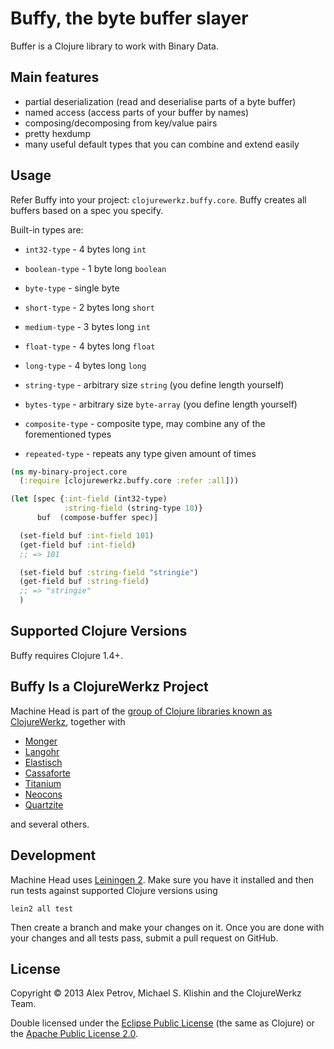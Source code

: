 # Buffy, the byte buffer slayer

Buffer is a Clojure library to work with Binary Data.

## Main features

  * partial deserialization (read and deserialise parts of a byte buffer)
  * named access (access parts of your buffer by names)
  * composing/decomposing from key/value pairs
  * pretty hexdump
  * many useful default types that you can combine and extend easily

## Usage

Refer Buffy into your project: `clojurewerkz.buffy.core`.
Buffy creates all buffers based on a spec you specify.

Built-in types are:

  * `int32-type` - 4 bytes long `int`
  * `boolean-type` - 1 byte long `boolean`
  * `byte-type` - single byte
  * `short-type` - 2 bytes long `short`
  * `medium-type` - 3 bytes long `int`
  * `float-type` - 4 bytes long `float`
  * `long-type` - 4 bytes long `long`
  * `string-type` - arbitrary size `string` (you define length yourself)
  * `bytes-type` - arbitrary size `byte-array` (you define length yourself)

  * `composite-type` - composite type, may combine any of the forementioned types
  * `repeated-type` - repeats any type given amount of times

```clj
(ns my-binary-project.core
  (:require [clojurewerkz.buffy.core :refer :all]))

(let [spec {:int-field (int32-type)
            :string-field (string-type 10)}
      buf  (compose-buffer spec)]

  (set-field buf :int-field 101)
  (get-field buf :int-field)
  ;; => 101

  (set-field buf :string-field "stringie")
  (get-field buf :string-field)
  ;; => "stringie"
  )
```

## Supported Clojure Versions

Buffy requires Clojure 1.4+.

## Buffy Is a ClojureWerkz Project

Machine Head is part of the [group of Clojure libraries known as ClojureWerkz](http://clojurewerkz.org), together with

 * [Monger](http://clojuremongodb.info)
 * [Langohr](http://clojurerabbitmq.info)
 * [Elastisch](http://clojureelasticsearch.info)
 * [Cassaforte](http://clojurecassandra.info)
 * [Titanium](http://titanium.clojurewerkz.org)
 * [Neocons](http://clojureneo4j.info)
 * [Quartzite](http://clojurequartz.info)

and several others.


## Development

Machine Head uses [Leiningen 2](http://leiningen.org). Make sure you
have it installed and then run tests against supported Clojure
versions using

    lein2 all test

Then create a branch and make your changes on it. Once you are done
with your changes and all tests pass, submit a pull request on GitHub.



## License

Copyright © 2013 Alex Petrov, Michael S. Klishin and the ClojureWerkz Team.

Double licensed under the [Eclipse Public License](http://www.eclipse.org/legal/epl-v10.html) (the same as Clojure) or
the [Apache Public License 2.0](http://www.apache.org/licenses/LICENSE-2.0.html).
